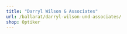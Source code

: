 ```yaml
---
title: "Darryl Wilson & Associates"
url: /ballarat/darryl-wilson-und-associates/
shop: Optiker
---
```


